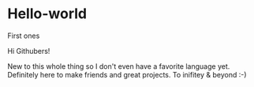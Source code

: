 # Hello-world
First ones

Hi Githubers!

New to this whole thing so I don't even have a favorite language yet.
Definitely here to make friends and great projects. To inifitey & beyond :-)
